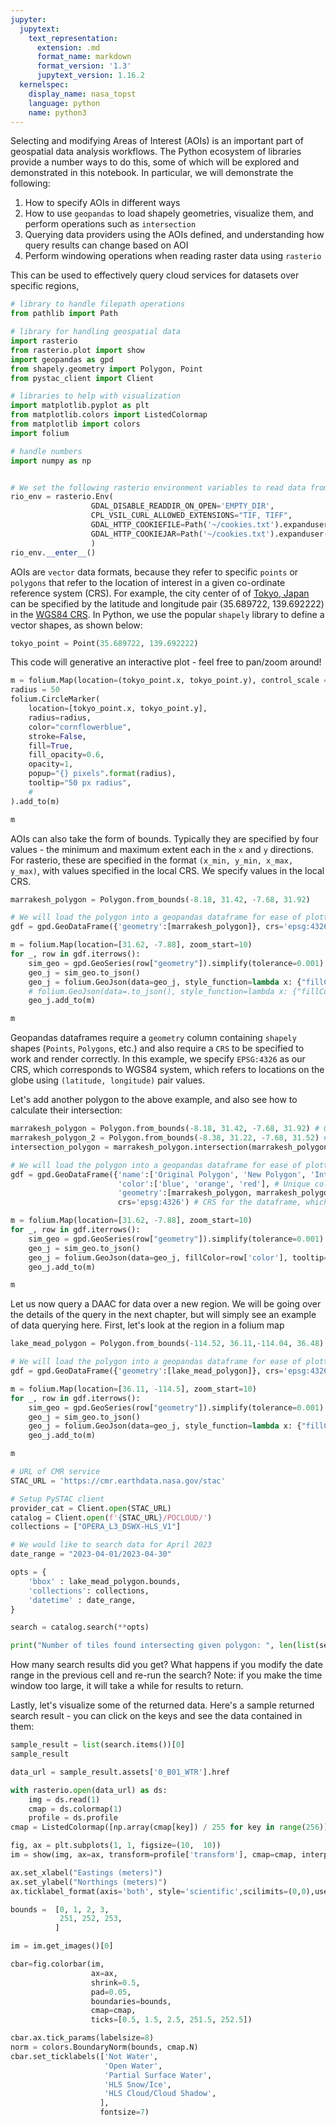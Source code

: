 ```yaml
---
jupyter:
  jupytext:
    text_representation:
      extension: .md
      format_name: markdown
      format_version: '1.3'
      jupytext_version: 1.16.2
  kernelspec:
    display_name: nasa_topst
    language: python
    name: python3
---
```


Selecting and modifying Areas of Interest (AOIs) is an important part of geospatial data analysis workflows. The Python ecosystem of libraries provide a number ways to do this, some of which will be explored and demonstrated in this notebook. In particular, we will demonstrate the following: 
1. How to specify AOIs in different ways
2. How to use `geopandas` to load shapely geometries, visualize them, and perform operations such as `intersection`
3. Querying data providers using the AOIs defined, and understanding how query results can change based on AOI
4. Perform windowing operations when reading raster data using `rasterio`

This can be used to effectively query cloud services for datasets over specific regions, 

```python
# library to handle filepath operations
from pathlib import Path

# library for handling geospatial data
import rasterio
from rasterio.plot import show
import geopandas as gpd
from shapely.geometry import Polygon, Point
from pystac_client import Client

# libraries to help with visualization
import matplotlib.pyplot as plt
from matplotlib.colors import ListedColormap
from matplotlib import colors
import folium

# handle numbers
import numpy as np


# We set the following rasterio environment variables to read data from the cloud
rio_env = rasterio.Env(
                  GDAL_DISABLE_READDIR_ON_OPEN='EMPTY_DIR',
                  CPL_VSIL_CURL_ALLOWED_EXTENSIONS="TIF, TIFF",
                  GDAL_HTTP_COOKIEFILE=Path('~/cookies.txt').expanduser(),
                  GDAL_HTTP_COOKIEJAR=Path('~/cookies.txt').expanduser()
                  )
rio_env.__enter__()
```

AOIs are `vector` data formats, because they refer to specific `points` or `polygons` that refer to the location of interest in a given co-ordinate reference system (CRS). For example, the city center of of [Tokyo, Japan](https://en.wikipedia.org/wiki/Tokyo) can be specified by the latitude and longitude pair (35.689722, 139.692222) in the [WGS84 CRS](https://en.wikipedia.org/wiki/World_Geodetic_System). In Python, we use the popular `shapely` library to define a vector shapes, as shown below:

```python
tokyo_point = Point(35.689722, 139.692222)
```

This code will generative an interactive plot - feel free to pan/zoom around!

```python
m = folium.Map(location=(tokyo_point.x, tokyo_point.y), control_scale = True, zoom_start=8)
radius = 50
folium.CircleMarker(
    location=[tokyo_point.x, tokyo_point.y],
    radius=radius,
    color="cornflowerblue",
    stroke=False,
    fill=True,
    fill_opacity=0.6,
    opacity=1,
    popup="{} pixels".format(radius),
    tooltip="50 px radius",
    # 
).add_to(m)

m
```

AOIs can also take the form of bounds. Typically they are specified by four values - the minimum and maximum extent each in the `x` and `y` directions. For rasterio, these are specified in the format `(x_min, y_min, x_max, y_max)`, with values specified in the local CRS. We specify values in the local CRS.

```python
marrakesh_polygon = Polygon.from_bounds(-8.18, 31.42, -7.68, 31.92)

# We will load the polygon into a geopandas dataframe for ease of plotting
gdf = gpd.GeoDataFrame({'geometry':[marrakesh_polygon]}, crs='epsg:4326')
```

```python
m = folium.Map(location=[31.62, -7.88], zoom_start=10)
for _, row in gdf.iterrows():
    sim_geo = gpd.GeoSeries(row["geometry"]).simplify(tolerance=0.001)
    geo_j = sim_geo.to_json()
    geo_j = folium.GeoJson(data=geo_j, style_function=lambda x: {"fillColor": "orange"})
    # folium.GeoJson(data=.to_json(), style_function=lambda x: {"fillColor": "orange"})
    geo_j.add_to(m)

m
```

Geopandas dataframes require a `geometry` column containing `shapely` shapes (`Points`, `Polygons`, etc.)  and also require a `CRS` to be specified to work and render correctly. In this example, we specify `EPSG:4326` as our CRS, which corresponds to WGS84 system, which refers to locations on the globe using `(latitude, longitude)` pair values.

Let's add another polygon to the above example, and also see how to calculate their intersection:

```python
marrakesh_polygon = Polygon.from_bounds(-8.18, 31.42, -7.68, 31.92) # Original polygon
marrakesh_polygon_2 = Polygon.from_bounds(-8.38, 31.22, -7.68, 31.52) # Arbitrary second overlapping polygon
intersection_polygon = marrakesh_polygon.intersection(marrakesh_polygon_2) # Calculate the intersection of polygons

# We will load the polygon into a geopandas dataframe for ease of plotting
gdf = gpd.GeoDataFrame({'name':['Original Polygon', 'New Polygon', 'Intersection Area'], # Add some text that will appear when you hover over the polygono
                        'color':['blue', 'orange', 'red'], # Unique colors  for each shape
                        'geometry':[marrakesh_polygon, marrakesh_polygon_2, intersection_polygon]}, # column of geometries
                        crs='epsg:4326') # CRS for the dataframe, which must be common to all the shapes

m = folium.Map(location=[31.62, -7.88], zoom_start=10)
for _, row in gdf.iterrows():
    sim_geo = gpd.GeoSeries(row["geometry"]).simplify(tolerance=0.001)
    geo_j = sim_geo.to_json()
    geo_j = folium.GeoJson(data=geo_j, fillColor=row['color'], tooltip=row["name"])
    geo_j.add_to(m)

m
```

Let us now query a DAAC for data over a new region. We will be going over the details of the query in the next chapter, but will simply see an example of data querying here. First, let's look at the region in a folium map

```python
lake_mead_polygon = Polygon.from_bounds(-114.52, 36.11,-114.04, 36.48)

# We will load the polygon into a geopandas dataframe for ease of plotting
gdf = gpd.GeoDataFrame({'geometry':[lake_mead_polygon]}, crs='epsg:4326')

m = folium.Map(location=[36.11, -114.5], zoom_start=10)
for _, row in gdf.iterrows():
    sim_geo = gpd.GeoSeries(row["geometry"]).simplify(tolerance=0.001)
    geo_j = sim_geo.to_json()
    geo_j = folium.GeoJson(data=geo_j, style_function=lambda x: {"fillColor": "orange"})
    geo_j.add_to(m)

m
```

```python
# URL of CMR service
STAC_URL = 'https://cmr.earthdata.nasa.gov/stac'

# Setup PySTAC client
provider_cat = Client.open(STAC_URL)
catalog = Client.open(f'{STAC_URL}/POCLOUD/')
collections = ["OPERA_L3_DSWX-HLS_V1"]

# We would like to search data for April 2023
date_range = "2023-04-01/2023-04-30"

opts = {
    'bbox' : lake_mead_polygon.bounds, 
    'collections': collections,
    'datetime' : date_range,
}

search = catalog.search(**opts)
```

```python
print("Number of tiles found intersecting given polygon: ", len(list(search.items())))
```

How many search results did you get? What happens if you modify the date range in the previous cell and re-run the search? Note: if you make the time window too large, it will take a while for results to return. 

Lastly, let's visualize some of the returned data. Here's a sample returned search result - you can click on  the keys and see the data contained in them:

```python
sample_result = list(search.items())[0]
sample_result
```

```python
data_url = sample_result.assets['0_B01_WTR'].href
```

```python
with rasterio.open(data_url) as ds:
    img = ds.read(1)
    cmap = ds.colormap(1)
    profile = ds.profile
cmap = ListedColormap([np.array(cmap[key]) / 255 for key in range(256)])
```

```python
fig, ax = plt.subplots(1, 1, figsize=(10,  10))
im = show(img, ax=ax, transform=profile['transform'], cmap=cmap, interpolation='none')

ax.set_xlabel("Eastings (meters)")
ax.set_ylabel("Northings (meters)")
ax.ticklabel_format(axis='both', style='scientific',scilimits=(0,0),useOffset=False,useMathText=True)

bounds =  [0, 1, 2, 3, 
           251, 252, 253,
          ]

im = im.get_images()[0]

cbar=fig.colorbar(im, 
                  ax=ax, 
                  shrink=0.5, 
                  pad=0.05, 
                  boundaries=bounds, 
                  cmap=cmap, 
                  ticks=[0.5, 1.5, 2.5, 251.5, 252.5])

cbar.ax.tick_params(labelsize=8)
norm = colors.BoundaryNorm(bounds, cmap.N)
cbar.set_ticklabels(['Not Water', 
                     'Open Water',
                     'Partial Surface Water',
                     'HLS Snow/Ice',
                     'HLS Cloud/Cloud Shadow', 
                    ],
                    fontsize=7)   
```
